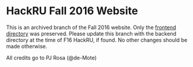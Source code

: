 # HackRU Fall 2016 Website
This is an archived branch of the Fall 2016 website. Only the [frontend directory](https://github.com/HackRU/Fall-2016) was preserved. Please update this branch with the backend directory at the time of F16 HackRU, if found. No other changes should be made otherwise.

All credits go to PJ Rosa (@de-Mote)